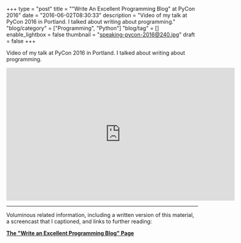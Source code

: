 +++
type = "post"
title = "\"Write An Excellent Programming Blog\" at PyCon 2016"
date = "2016-06-02T08:30:33"
description = "Video of my talk at PyCon 2016 in Portland. I talked about writing about programming."
"blog/category" = ["Programming", "Python"]
"blog/tag" = []
enable_lightbox = false
thumbnail = "speaking-pycon-2016@240.jpg"
draft = false
+++

<p>Video of my talk at PyCon 2016 in Portland. I talked about writing about programming.</p>
<iframe width="600" height="350" src="https://www.youtube.com/embed/eHXq-IzlGUE?rel=0" frameborder="0" allowfullscreen></iframe>

<hr />
<p>Voluminous related information, including a written version of this material, a screencast that I captioned, and links to further reading:</p>
<p><strong><a href="/blog/the-write-an-excellent-programming-blog-page">The "Write an Excellent Programming Blog" Page</a></strong></p>
    